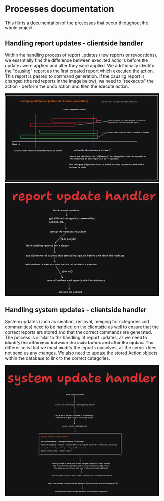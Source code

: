 # Processes documentation

This file is a documentation of the processes that occur throughout the whole project.

## Handling report updates - clientside handler

Within the handling process of report updates (new reports or revocations), we essentially find
the difference between executed actions before the updates were applied and after they were
applied. We additionally identify the "causing" report as the first created report which
executed the action. This report is passed to command generation. If the causing report
is changed (the red reports in the image below), we need to "reexecute" the action - perform
the undo action and then the execute action.

![](handling_report_updates.png)
![](handling_report_updates_process.png)

## Handling system updates - clientside handler

System updates (such as creation, removal, merging for categories and communities) need to be
handled on the clientside as well to ensure that the correct reports are stored and that
the correct commands are generated. The process is similar to the handling of report updates,
as we need to identify the difference between the state before and after the update. The
difference is that we must modify the reports ourselves, as the server does not send us
any changes. We also need to update the stored Action objects within the database to
link to the correct categories.

![](handling_system_updates.png)